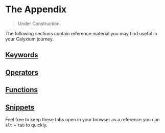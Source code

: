 # The Appendix

> Under Construction

The following sections contain reference material you may find useful in your Calyxium journey.

## [Keywords](appendix-01-keywords.md)
## [Operators](appendix-02-operators.md)
## [Functions](appendix-03-functions.md)
## [Snippets](appendix-04-codebytes.md)

Feel free to keep these tabs open in your browser as a reference you can `alt` + `tab` to quickly.